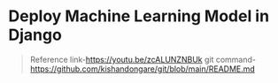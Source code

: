 # Deploy Machine Learning Model in Django
>Reference link-https://youtu.be/zcALUNZNBUk
>git command- https://github.com/kishandongare/git/blob/main/README.md
